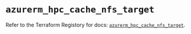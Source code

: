 # `azurerm_hpc_cache_nfs_target`

Refer to the Terraform Registory for docs: [`azurerm_hpc_cache_nfs_target`](https://registry.terraform.io/providers/hashicorp/azurerm/3.79.0/docs/resources/hpc_cache_nfs_target).
